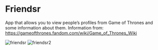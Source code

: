 # Friendsr

 App that allows you to view people’s profiles from Game of Thrones and some information about them.
 Information from: https://gameofthrones.fandom.com/wiki/Game_of_Thrones_Wiki 
 
 
 
![friendsr](https://user-images.githubusercontent.com/43133057/48400859-d3536980-e727-11e8-8fa4-a50c756d8888.png)
![friendsr2](https://user-images.githubusercontent.com/43133057/48400907-f1b96500-e727-11e8-8f5d-037f084f1fbd.png)
